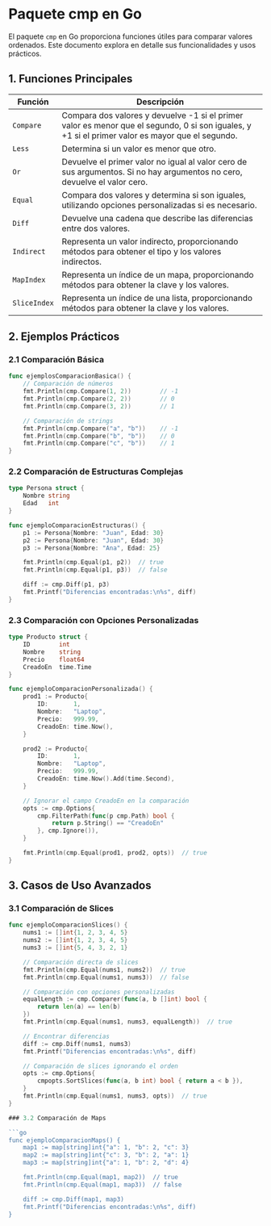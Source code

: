 # Paquete cmp en Go

El paquete `cmp` en Go proporciona funciones útiles para comparar valores ordenados. Este documento explora en detalle sus funcionalidades y usos prácticos.

## 1. Funciones Principales

| **Función** | **Descripción** |
|-------------|-----------------|
| `Compare`   | Compara dos valores y devuelve -1 si el primer valor es menor que el segundo, 0 si son iguales, y +1 si el primer valor es mayor que el segundo. |
| `Less`      | Determina si un valor es menor que otro. |
| `Or`        | Devuelve el primer valor no igual al valor cero de sus argumentos. Si no hay argumentos no cero, devuelve el valor cero. |
| `Equal`     | Compara dos valores y determina si son iguales, utilizando opciones personalizadas si es necesario. |
| `Diff`      | Devuelve una cadena que describe las diferencias entre dos valores. |
| `Indirect`  | Representa un valor indirecto, proporcionando métodos para obtener el tipo y los valores indirectos. |
| `MapIndex`  | Representa un índice de un mapa, proporcionando métodos para obtener la clave y los valores. |
| `SliceIndex`| Representa un índice de una lista, proporcionando métodos para obtener la clave y los valores. |

## 2. Ejemplos Prácticos

### 2.1 Comparación Básica

```go
func ejemplosComparacionBasica() {
    // Comparación de números
    fmt.Println(cmp.Compare(1, 2))        // -1
    fmt.Println(cmp.Compare(2, 2))        // 0
    fmt.Println(cmp.Compare(3, 2))        // 1

    // Comparación de strings
    fmt.Println(cmp.Compare("a", "b"))    // -1
    fmt.Println(cmp.Compare("b", "b"))    // 0
    fmt.Println(cmp.Compare("c", "b"))    // 1
}
```

### 2.2 Comparación de Estructuras Complejas

```go
type Persona struct {
    Nombre string
    Edad   int
}

func ejemploComparacionEstructuras() {
    p1 := Persona{Nombre: "Juan", Edad: 30}
    p2 := Persona{Nombre: "Juan", Edad: 30}
    p3 := Persona{Nombre: "Ana", Edad: 25}

    fmt.Println(cmp.Equal(p1, p2))  // true
    fmt.Println(cmp.Equal(p1, p3))  // false

    diff := cmp.Diff(p1, p3)
    fmt.Printf("Diferencias encontradas:\n%s", diff)
}
```

### 2.3 Comparación con Opciones Personalizadas

```go
type Producto struct {
    ID        int
    Nombre    string
    Precio    float64
    CreadoEn  time.Time
}

func ejemploComparacionPersonalizada() {
    prod1 := Producto{
        ID:       1,
        Nombre:   "Laptop",
        Precio:   999.99,
        CreadoEn: time.Now(),
    }

    prod2 := Producto{
        ID:       1,
        Nombre:   "Laptop",
        Precio:   999.99,
        CreadoEn: time.Now().Add(time.Second),
    }

    // Ignorar el campo CreadoEn en la comparación
    opts := cmp.Options{
        cmp.FilterPath(func(p cmp.Path) bool {
            return p.String() == "CreadoEn"
        }, cmp.Ignore()),
    }

    fmt.Println(cmp.Equal(prod1, prod2, opts))  // true
}
```

## 3. Casos de Uso Avanzados

### 3.1 Comparación de Slices

```go
func ejemploComparacionSlices() {
    nums1 := []int{1, 2, 3, 4, 5}
    nums2 := []int{1, 2, 3, 4, 5}
    nums3 := []int{5, 4, 3, 2, 1}

    // Comparación directa de slices
    fmt.Println(cmp.Equal(nums1, nums2))  // true
    fmt.Println(cmp.Equal(nums1, nums3))  // false

    // Comparación con opciones personalizadas
    equalLength := cmp.Comparer(func(a, b []int) bool {
        return len(a) == len(b)
    })
    fmt.Println(cmp.Equal(nums1, nums3, equalLength))  // true

    // Encontrar diferencias
    diff := cmp.Diff(nums1, nums3)
    fmt.Printf("Diferencias encontradas:\n%s", diff)

    // Comparación de slices ignorando el orden
    opts := cmp.Options{
        cmpopts.SortSlices(func(a, b int) bool { return a < b }),
    }
    fmt.Println(cmp.Equal(nums1, nums3, opts))  // true
}

### 3.2 Comparación de Maps

```go
func ejemploComparacionMaps() {
    map1 := map[string]int{"a": 1, "b": 2, "c": 3}
    map2 := map[string]int{"c": 3, "b": 2, "a": 1}
    map3 := map[string]int{"a": 1, "b": 2, "d": 4}

    fmt.Println(cmp.Equal(map1, map2))  // true
    fmt.Println(cmp.Equal(map1, map3))  // false

    diff := cmp.Diff(map1, map3)
    fmt.Printf("Diferencias encontradas:\n%s", diff)
}
```
